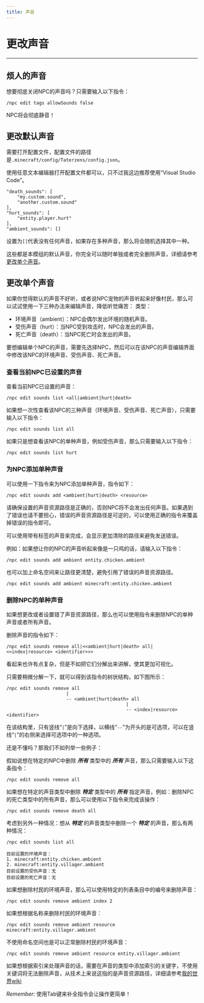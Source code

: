 ```yaml
---
title: 声音
---
```



# 更改声音

---


## 烦人的声音

想要彻底关闭NPC的声音吗？只需要输入以下指令：

```
/npc edit tags allowSounds false
```

NPC将会彻底静音！

## 更改默认声音

需要打开配置文件，配置文件的路径是`.minecraft/config/Taterzens/config.json`。

使用任意文本编辑器打开配置文件都可以，只不过我这边推荐使用“Visual Studio Code”。

```
"death_sounds": [
    "my.custom.sound",
    "another.custom.sound"
],
"hurt_sounds": [
    "entity.player.hurt"
],
"ambient_sounds": []

```

设置为`[]`代表没有任何声音，如果存在多种声音，那么将会随机选择其中一种。

这些都是本模组的默认声音，你完全可以随时单独或者完全删除声音，详细请参考[更改单个声音](#changing-individual-sounds)。

## 更改单个声音

如果你觉得默认的声音不好听，或者说NPC宠物的声音听起来好像村民，那么可以试试使用一下三种办法来编辑声音，降低听觉痛苦：
类型：
- 环境声音（ambient）：NPC会偶尔发出环境的随机声音。
- 受伤声音（hurt）：当NPC受到攻击时，NPC会发出的声音。
- 死亡声音（death）：当NPC死亡时会发出的声音。 

要想编辑单个NPC的声音，需要先选择NPC，然后可以在该NPC的声音编辑界面中修改该NPC的环境声音、受伤声音、死亡声音。

### 查看当前NPC已设置的声音

查看当前NPC已设置的声音：

`/npc edit sounds list <all|ambient|hurt|death>`

如果想一次性查看该NPC的三种声音（环境声音、受伤声音、死亡声音），只需要输入以下指令：

`/npc edit sounds list all`

如果只是想查看该NPC的单种声音，例如受伤声音，那么只需要输入以下指令：

`/npc edit sounds list hurt`

### 为NPC添加单种声音

可以使用一下指令来为NPC添加单种声音，指令如下：

`/npc edit sounds add <ambient|hurt|death> <resource>`

请确保设置的声音资源路径是正确的，否则NPC将不会发出任何声音。如果遇到了错误也请不要担心，错误的声音资源路径是可逆的，可以使用正确的指令来覆盖掉错误的指令即可。

可以使用带有标签的声音来完成，会显示更加清除的路径来避免发送错误。

例如：如果想让你的NPC的声音听起来像是一只鸡的话，请输入以下指令：

`/npc edit sounds add ambient entity.chicken.ambient`

也可以加上命名空间来让路径更清楚，避免引用了错误的声音资源路径。

`/npc edit sounds add ambient minecraft:entity.chicken.ambient`


### 删除NPC的单种声音

如果想更改或者设置错了声音资源路径，那么也可以使用指令来删除NPC的单种声音或者所有声音。

删除声音的指令如下：

`/npc edit sounds remove all|<<ambient|hurt|death> all|<<index|resource> <identifier>>>`

看起来也许有点复杂，但是不如把它们分解出来讲解，使其更加可视化。

只需要稍微分解一下，就可以得到该指令的树状结构，如下图所示：

```
/npc edit sounds remove all
                      |
                      -- <ambient|hurt|death> all
                                            |
                                            -- <index|resource> <identifier>
```

在该结构里，只有竖线“`|`”是向下选择，以横线“`--`”为开头的是可选项，可以在竖线“`|`”的右侧来选择可选项中的一种选项。

还是不懂吗？那我们不如列举一些例子：

假如说想在特定的NPC中删除 __*所有*__ 类型中的 __*所有*__ 声音，那么只需要输入以下这条指令：

`/npc edit sounds remove all`

如果想在特定的声音类型中删除 __*特定*__ 类型中的 __*所有*__ 指定声音，例如：删除NPC的死亡类型中的所有声音，那么可以使用以下指令来完成该操作：

`/npc edit sounds remove death all`

考虑到另外一种情况：想从 __*特定*__ 的声音类型中删除一个 __*特定*__ 的声音，那么有两种情况：

`/npc edit sounds list all`


```
目前设置的环境声音：
1. minecraft:entity.chicken.ambient
2. minecraft:entity.villager.ambient
目前设置的受伤声音：无
目前设置的死亡声音：无
```


如果想删除村民的环境声音，那么可以使用特定的列表条目中的编号来删除声音：

`/npc edit sounds remove ambient index 2`

如果想根据名称来删除村民的环境声音：

`/npc edit sounds remove ambient resource minecraft:entity.villager.ambient`

不使用命名空间也是可以正常删除村民的环境声音：

`/npc edit sounds remove ambient resource entity.villager.ambient`

如果想根据索引来处理声音的话，需要在声音的类型中添加索引的关键字，不使用关键词将无法删除声音，从技术上来说这指的是声音资源路径，详细请参考[我的世界wiki](https://minecraft.fandom.com/wiki/Resource_location)

_Remember:_ 使用Tab键来补全指令会让操作更简单！